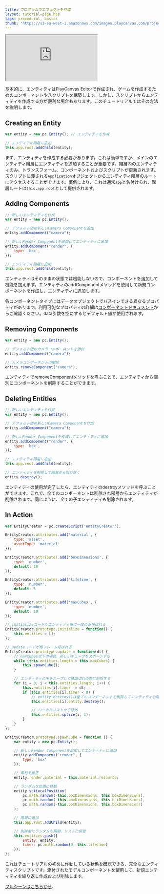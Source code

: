 ```yaml
---
title: プログラムでエフェクトを作成
layout: tutorial-page.hbs
tags: procedural, basics
thumb: "https://s3-eu-west-1.amazonaws.com/images.playcanvas.com/projects/12/406042/4479BC-image-75.jpg"
---
```


<iframe loading="lazy" src="https://playcanv.as/p/1VjdIY7v/" title="Programmatically Creating Entities"></iframe>

基本的に、エンティティはPlayCanvas Editorで作成され、ゲームを作成するためのコンポーネントやスクリプトを構築します。しかし、スクリプトからエンティティを作成する方が便利な場合もあります。このチュートリアルではその方法を説明します。

## Creating an Entity

```javascript
var entity = new pc.Entity(); // エンティティを作成

// エンティティ階層に追加
this.app.root.addChild(entity);
```

まず、エンティティを作成する必要があります。これは簡単ですが、メインのエンティティ階層にエンティティを追加することが重要です。階層内のエンティティのみ、トランスフォーム、コンポーネントおよびスクリプトが更新されます。スクリプトに渡される`Application`オブジェクトからエンティティ階層のルートにアクセスすることができます。慣例により、これは通常`app`と名付けられ、階層ルートは`this.app.root`として提供されます。

## Adding Components

```javascript
// 新しいエンティティを作成
var entity = new pc.Entity();

// デフォルト値の新しいCamera Componentを追加
entity.addComponent("camera");

// 新しいRender Componentを追加してエンティティに追加
entity.addComponent("render", {
    type: 'box',
});

// エンティティ階層に追加
this.app.root.addChild(entity);
```

エンティティはそのままの状態では機能しないので、コンポーネントを追加して機能を加えます。エンティティのaddComponentメソッドを使用して新規コンポーネントを作成し、エンティティに追加します。

各コンポーネントタイプにはデータオブジェクトでパスインできる異なるプロパティがあります。利用可能なプロパティの詳細は[コンポーネントドキュメント][1]からご確認ください。data引数を空にするとデフォルト値が使用されます。

## Removing Components

```javascript
var entity = new pc.Entity();

// デフォルト値のカメラコンポーネントを添付
entity.addComponent("camera");

// カメラコンポーネントの削除
entity.removeComponent("camera");
```

エンティティでremoveComponentメソッドを呼ぶことで、エンティティから個別にコンポーネントを削除することができます。

## Deleting Entities

```javascript
// 新しいエンティティを作成
var entity = new pc.Entity();

// デフォルト値の新しいCamera Componentを作成
entity.addComponent("camera");

// 新しいRender Componentを作成してエンティティに追加
entity.addComponent("render", {
    type: 'box',
});

// エンティティ階層に追加
this.app.root.addChild(entity);

// エンティティを削除して階層から取り除く
entity.destroy();
```

エンティティの使用が完了したら、エンティティのdestroyメソッドを呼ぶことができます。これで、全てのコンポーネントは削除され階層からエンティティが削除されます。同じように、全ての子エンティティも削除されます。

## In Action

```javascript
var EntityCreator = pc.createScript('entityCreator');

EntityCreator.attributes.add('material', {
    type: 'asset',
    assetType: 'material'
});

EntityCreator.attributes.add('boxDimensions', {
    type: 'number',
    default: 10
});

EntityCreator.attributes.add('lifetime', {
    type: 'number',
    default: 5
});

EntityCreator.attributes.add('maxCubes', {
    type: 'number',
    default: 10
});

// initializeコードがエンティティ毎に一度のみ呼ばれる
EntityCreator.prototype.initialize = function() {
    this.entities = [];
};

// updateコードが毎フレーム呼ばれる
EntityCreator.prototype.update = function(dt) {
    // maxCubes以下の場合、新しいキューブをスポーンする
    while (this.entities.length < this.maxCubes) {
        this.spawnCube();
    }

    // エンティティの中をループして時間切れの際に削除する
    for (i = 0; i < this.entities.length; i++) {
        this.entities[i].timer -= dt;
        if (this.entities[i].timer < 0) {
            // entity.destroy()は全てのコンポーネントを削除してエンティティを階層から取り除く
            this.entities[i].entity.destroy();

            // ローカルリストから除外
            this.entities.splice(i, 1);
        }
    }
};

EntityCreator.prototype.spawnCube = function () {
    var entity = new pc.Entity();

    // 新しいRender Componentを追加してエンティティに追加
    entity.addComponent("render", {
        type: 'box'
    });

    // 素材を設定
    entity.render.material = this.material.resource;

    // ランダムな位置に移動
    entity.setLocalPosition(
        pc.math.random(-this.boxDimensions, this.boxDimensions),
        pc.math.random(-this.boxDimensions, this.boxDimensions),
        pc.math.random(-this.boxDimensions, this.boxDimensions)
    );

    // 階層に追加
    this.app.root.addChild(entity);

    // 削除前にランダムな期間、リストに保管
    this.entities.push({
        entity: entity,
        timer: pc.math.random(0, this.lifetime)
    });
};
```

これはチュートリアルの初めに作動している状態を確認できる、完全なエンティティスクリプトです。添付されたモデルコンポーネントを使用して、新規エンティティを繰り返し作成および削除します。

[フルシーンはこちらから][2].

[1]: /user-manual/packs/components/
[2]: https://playcanvas.com/editor/scene/440341
